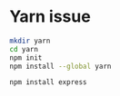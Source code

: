 # Yarn issue


```bash
mkdir yarn
cd yarn
npm init
npm install --global yarn

npm install express
```
